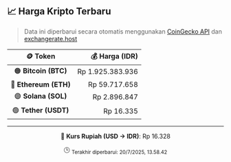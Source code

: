 

<!-- HARGA_KRIPTO -->
## 📈 Harga Kripto Terbaru

> Data ini diperbarui secara otomatis menggunakan [CoinGecko API](https://www.coingecko.com/) dan [exchangerate.host](https://exchangerate.host/)

<div align="center">

| 🪙 Token | 💰 Harga (IDR) |
|:------:|---------------:|
| 🟠 **Bitcoin (BTC)**   | Rp 1.925.383.936 |
| 🔵 **Ethereum (ETH)**  | Rp 59.717.658 |
| 🟣 **Solana (SOL)**    | Rp 2.896.847 |
| 🟢 **Tether (USDT)**   | Rp 16.335 |

---

💱 **Kurs Rupiah (USD → IDR)**: Rp 16.328

🕒 <sub>Terakhir diperbarui: 20/7/2025, 13.58.42</sub>

</div>
<!-- /HARGA_KRIPTO -->